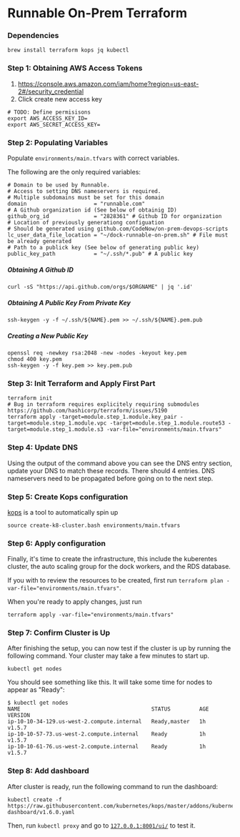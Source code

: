 # Runnable On-Prem Terraform

### Dependencies

```
brew install terraform kops jq kubectl
```

### Step 1: Obtaining AWS Access Tokens

1. https://console.aws.amazon.com/iam/home?region=us-east-2#/security_credential
2. Click create new access key

```
# TODO: Define permisisons
export AWS_ACCESS_KEY_ID=
export AWS_SECRET_ACCESS_KEY=
```

### Step 2: Populating Variables

Populate `environments/main.tfvars` with correct variables.

The following are the only required variables:

```
# Domain to be used by Runnable.
# Access to setting DNS nameservers is required.
# Multiple subdomains must be set for this domain
domain                     = "runnable.com"
# A Github organization id (See below of obtainig ID)
github_org_id              = "2828361" # Github ID for organization
# Location of previously generationg configuation
# Should be generated using github.com/CodeNow/on-prem-devops-scripts
lc_user_data_file_location = "~/dock-runnable-on-prem.sh" # File must be already generated
# Path to a publick key (See below of generating public key)
public_key_path            = "~/.ssh/*.pub" # A public key
```

##### Obtaining A Github ID

```
curl -sS "https://api.github.com/orgs/$ORGNAME" | jq '.id'
```

##### Obtaining A Public Key From Private Key

```
ssh-keygen -y -f ~/.ssh/${NAME}.pem >> ~/.ssh/${NAME}.pem.pub
```

##### Creating a New Public Key 
```
openssl req -newkey rsa:2048 -new -nodes -keyout key.pem
chmod 400 key.pem
ssh-keygen -y -f key.pem >> key.pem.pub
```

### Step 3: Init Terraform and Apply First Part

```
terraform init
# Bug in terraform requires explicitely requiring submodules https://github.com/hashicorp/terraform/issues/5190
terraform apply -target=module.step_1.module.key_pair -target=module.step_1.module.vpc -target=module.step_1.module.route53 -target=module.step_1.module.s3 -var-file="environments/main.tfvars"
```

### Step 4: Update DNS

Using the output of the command above you can see the DNS entry section, update your DNS to match these records. There should 4 entries. DNS nameservers need to be propagated before going on to the next step.

### Step 5: Create Kops configuration

[kops]() is a tool to automatically spin up

```
source create-k8-cluster.bash environments/main.tfvars
```

### Step 6: Apply configuration

Finally, it's time to create the infrastructure, this include the kuberentes cluster, the auto scaling group for the dock workers, and the RDS database.

If you with to review the resources to be created, first run `terraform plan -var-file="environments/main.tfvars"`.

When you're ready to apply changes, just run

```
terraform apply -var-file="environments/main.tfvars"
```

### Step 7: Confirm Cluster is Up

After finishing the setup, you can now test if the cluster is up by running the following command. Your cluster may take a few minutes to start up.

```
kubectl get nodes
``` 

You should see something like this. It will take some time for nodes to appear as "Ready":

```
$ kubectl get nodes
NAME                                         STATUS         AGE       VERSION
ip-10-10-34-129.us-west-2.compute.internal   Ready,master   1h        v1.5.7
ip-10-10-57-73.us-west-2.compute.internal    Ready          1h        v1.5.7
ip-10-10-61-76.us-west-2.compute.internal    Ready          1h        v1.5.7
```

### Step 8: Add dashboard

After cluster is ready, run the following command to run the dashboard:

```
kubectl create -f https://raw.githubusercontent.com/kubernetes/kops/master/addons/kubernetes-dashboard/v1.6.0.yaml
```

Then, run `kubectl proxy` and go to [`127.0.0.1:8001/ui/`](http://127.0.0.1:8001/ui) to test it.

